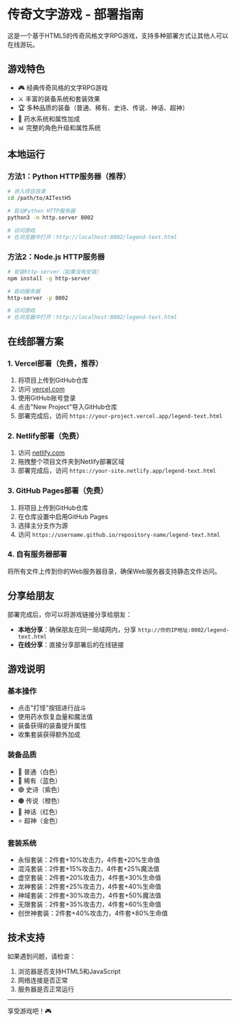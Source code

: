 # 传奇文字游戏 - 部署指南

这是一个基于HTML5的传奇风格文字RPG游戏，支持多种部署方式让其他人可以在线游玩。

## 游戏特色

- 🎮 经典传奇风格的文字RPG游戏
- ⚔️ 丰富的装备系统和套装效果
- 🏆 多种品质的装备（普通、稀有、史诗、传说、神话、超神）
- 💊 药水系统和属性加成
- 📊 完整的角色升级和属性系统

## 本地运行

### 方法1：Python HTTP服务器（推荐）

```bash
# 进入项目目录
cd /path/to/AITestH5

# 启动Python HTTP服务器
python3 -m http.server 8002

# 访问游戏
# 在浏览器中打开：http://localhost:8002/legend-text.html
```

### 方法2：Node.js HTTP服务器

```bash
# 安装http-server（如果没有安装）
npm install -g http-server

# 启动服务器
http-server -p 8002

# 访问游戏
# 在浏览器中打开：http://localhost:8002/legend-text.html
```

## 在线部署方案

### 1. Vercel部署（免费，推荐）

1. 将项目上传到GitHub仓库
2. 访问 [vercel.com](https://vercel.com)
3. 使用GitHub账号登录
4. 点击"New Project"导入GitHub仓库
5. 部署完成后，访问 `https://your-project.vercel.app/legend-text.html`

### 2. Netlify部署（免费）

1. 访问 [netlify.com](https://netlify.com)
2. 拖拽整个项目文件夹到Netlify部署区域
3. 部署完成后，访问 `https://your-site.netlify.app/legend-text.html`

### 3. GitHub Pages部署（免费）

1. 将项目上传到GitHub仓库
2. 在仓库设置中启用GitHub Pages
3. 选择主分支作为源
4. 访问 `https://username.github.io/repository-name/legend-text.html`

### 4. 自有服务器部署

将所有文件上传到你的Web服务器目录，确保Web服务器支持静态文件访问。

## 分享给朋友

部署完成后，你可以将游戏链接分享给朋友：

- **本地分享**：确保朋友在同一局域网内，分享 `http://你的IP地址:8002/legend-text.html`
- **在线分享**：直接分享部署后的在线链接

## 游戏说明

### 基本操作
- 点击"打怪"按钮进行战斗
- 使用药水恢复血量和魔法值
- 装备获得的装备提升属性
- 收集套装获得额外加成

### 装备品质
- 🔘 普通（白色）
- 🔵 稀有（蓝色）
- 🟣 史诗（紫色）
- 🟠 传说（橙色）
- 🔴 神话（红色）
- ⭐ 超神（金色）

### 套装系统
- 永恒套装：2件套+10%攻击力，4件套+20%生命值
- 混沌套装：2件套+15%攻击力，4件套+25%魔法值
- 虚空套装：2件套+20%攻击力，4件套+30%生命值
- 龙神套装：2件套+25%攻击力，4件套+40%生命值
- 神域套装：2件套+30%攻击力，4件套+50%魔法值
- 无限套装：2件套+35%攻击力，4件套+60%生命值
- 创世神套装：2件套+40%攻击力，4件套+80%生命值

## 技术支持

如果遇到问题，请检查：
1. 浏览器是否支持HTML5和JavaScript
2. 网络连接是否正常
3. 服务器是否正常运行

---

享受游戏吧！🎮